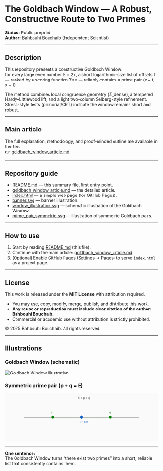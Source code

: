 # The Goldbach Window — A Robust, Constructive Route to Two Primes

**Status:** Public preprint  
**Author:** Bahbouhi Bouchaib (Independent Scientist)

---

## Description
This repository presents a constructive Goldbach Window:  
for every large even number E = 2x, a short logarithmic-size list of offsets t — ranked by a scoring function Σ** — reliably contains a prime pair (x − t, x + t).

The method combines local congruence geometry (Σ_dense), a tempered Hardy–Littlewood lift, and a light two-column Selberg-style refinement.  
Stress-style tests (primorial/CRT) indicate the window remains short and robust.

---

## Main article
The full explanation, methodology, and proof-minded outline are available in the file:  
👉 [goldbach_window_article.md](goldbach_window_article.md)

---

## Repository guide
- [README.md](README.md) — this summary file, first entry point.  
- [goldbach_window_article.md](goldbach_window_article.md) — the detailed article.  
- [index.html](index.html) — a simple web page (for GitHub Pages).  
- [banner.svg](banner.svg) — banner illustration.  
- [window_illustration.svg](window_illustration.svg) — schematic illustration of the Goldbach Window.  
- [prime_pair_symmetric.svg](prime_pair_symmetric.svg) — illustration of symmetric Goldbach pairs.

---

## How to use
1. Start by reading [README.md](README.md) (this file).  
2. Continue with the main article: [goldbach_window_article.md](goldbach_window_article.md).  
3. (Optional) Enable GitHub Pages (Settings → Pages) to serve `index.html` as a project page.

---

## License
This work is released under the **MIT License** with attribution required.  

- You may use, copy, modify, merge, publish, and distribute this work.  
- **Any reuse or reproduction must include clear citation of the author: Bahbouhi Bouchaib.**  
- Commercial or academic use without attribution is strictly prohibited.  

© 2025 Bahbouhi Bouchaib. All rights reserved.

---

## Illustrations
### Goldbach Window (schematic)
![Goldbach Window Illustration](window_illustration.svg)

### Symmetric prime pair (p + q = E)
![Symmetric Goldbach Pair](prime_pair_symmetric.svg)

---

**One sentence:**  
The Goldbach Window turns “there exist two primes” into a short, reliable list that consistently contains them.
